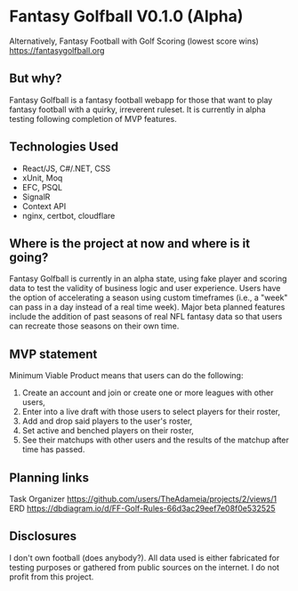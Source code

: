 # Fantasy Golfball V0.1.0 (Alpha)
Alternatively, Fantasy Football with Golf Scoring (lowest score wins)
https://fantasygolfball.org

## But why?
Fantasy Golfball is a fantasy football webapp for those that want to play fantasy football with a quirky, irreverent ruleset. It is currently in alpha testing following completion of MVP features.

## Technologies Used
- React/JS, C#/.NET, CSS
- xUnit, Moq
- EFC, PSQL
- SignalR
- Context API
- nginx, certbot, cloudflare

## Where is the project at now and where is it going?
Fantasy Golfball is currently in an alpha state, using fake player and scoring data to test the validity of business logic and user experience. Users have the option of accelerating a season using custom timeframes (i.e., a "week" can pass in a day instead of a real time week). Major beta planned features include the addition of past seasons of real NFL fantasy data so that users can recreate those seasons on their own time.

## MVP statement
Minimum Viable Product means that users can do the following:
1. Create an account and join or create one or more leagues with other users,
2. Enter into a live draft with those users to select players for their roster,
3. Add and drop said players to the user's roster,
4. Set active and benched players on their roster,
5. See their matchups with other users and the results of the matchup after time has passed.

## Planning links

Task Organizer https://github.com/users/TheAdameia/projects/2/views/1 \
ERD https://dbdiagram.io/d/FF-Golf-Rules-66d3ac29eef7e08f0e532525

## Disclosures
I don't own football (does anybody?). All data used is either fabricated for testing purposes or gathered from public sources on the internet. I do not profit from this project.